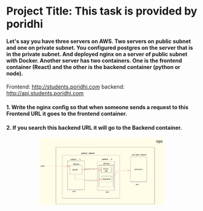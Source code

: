 # Project Title: This task is provided by poridhi
 
#### Let's say you have three servers on AWS. Two servers on public subnet and one on private subnet. You configured postgres on the server that is in the private subnet. And deployed nginx on a server of public subnet with Docker. Another server has two containers. One is the frontend container (React) and the other is the backend container (python or node).

Frontend: http://students.poridhi.com 
backend:  http://api.students.poridhi.com

#### 1.  Write the nginx config so that when someone sends a request to this Frontend URL it goes to the frontend container. 

#### 2. If you search this backend URL  it will go to the Backend container.

<p align=center>
    <img src="assets/3-subent.png" width="65%" height="65%">
</p>




